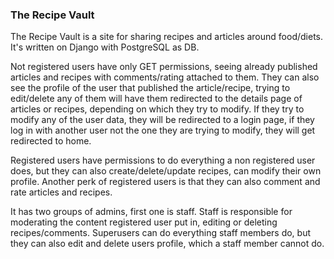 <h3>The Recipe Vault</h3>

The Recipe Vault is a site for sharing recipes and articles around food/diets. It's written on Django with PostgreSQL as DB.

Not registered users have only GET permissions, seeing already published articles and recipes with comments/rating attached to them. They can also see the profile of the user that published the article/recipe, trying to edit/delete any of them will have them redirected to the details page of articles or recipes, depending on which they try to modify.
If they try to modify any of the user data, they will be redirected to a login page, if they log in with another user not the one they are trying to modify, they will get redirected to home.

Registered users have permissions to do everything a non registered user does, but they can also create/delete/update recipes, can modify their own profile. Another perk of registered users is that they can also comment and rate articles and recipes.

It has two groups of admins, first one is staff. 
Staff is responsible for moderating the content registered user put in, editing or deleting recipes/comments.
Superusers can do everything staff members do, but they can also edit and delete users profile, which a staff member cannot do.
